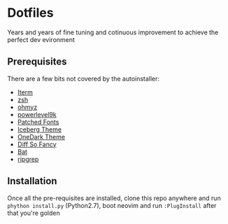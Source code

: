 # Dotfiles

Years and years of fine tuning and cotinuous improvement to achieve the perfect dev evironment

## Prerequisites

There are a few bits not covered by the autoinstaller:

- [Iterm](https://www.iterm2.com/)
- [zsh](https://gist.github.com/derhuerst/12a1558a4b408b3b2b6e#file-mac-md)
- [ohmyz](https://ohmyz.sh/)
- [powerlevel9k](https://github.com/bhilburn/powerlevel9k)
- [Patched Fonts](https://nerdfonts.com/)
- [Iceberg Theme](https://cocopon.github.io/iceberg.vim/#macosTerminalApp)
- [OneDark Theme](https://github.com/sonph/onehalf/blob/master/iterm/OneHalfDark.itermcolors)
- [Diff So Fancy](https://github.com/so-fancy/diff-so-fancy)
- [Bat](https://github.com/sharkdp/bat)
- [ripgrep](https://github.com/BurntSushi/ripgrep)

## Installation

Once all the pre-requisites are installed, clone this repo anywhere and run `phython install.py` (Python2.7), boot neovim and run `:PlugInstall` after that you're golden
